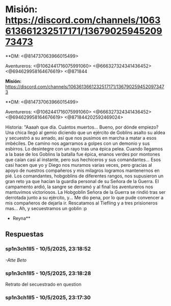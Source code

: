 # **Misión:** https://discord.com/channels/1063613661232517171/1367902594520973473

**DM: <@814737063966015499> 

Aventureros: <@1062441716075991060> <@666327324341436452> <@694629958164676619> <@871844

**Misión:** https://discord.com/channels/1063613661232517171/1367902594520973473

**DM: <@814737063966015499> 

Aventureros: <@1062441716075991060> <@666327324341436452> <@694629958164676619> <@871844202592469024> 

Historia: "Aaaah que día. Cuántos muertos... Bueno, por dónde empiezo? Una chica llegó al gemio diciendo que un ejército de Goblins asalto su aldea y secuestró a su amado, así que nos pusimos en marcha a matar a esos imbéciles. De camino nos agarramos a golpes con un demonio y sus esbirros. Lo desintegre con un rayo tras una épica pelea. Cuando llegamos a la base de los Goblins la batalla fue épica, enanos verdes por montones que caían casi al instante, pero sus hechiceros y sus comandantes... Esos casi hacen que yo y Diego nos muramos varias veces, pero gracias al apoyo de nuestros compañeros y mis milagros logramos mantenernos en pié. Los comandantes, hobgoblins de diferentes rangos, nos supusieron un gran reto ya que hacían la guardia personal de su Señora de la Guerra. El campamento ardió, la sangre se derramó y al final los aventureros nos mantuvimos victoriosos. La Hobgoblin Señora de la Guerra se rindió tras ser derrotada junto a su ejército, y... Me dio pena, por lo que pude convencer a mis compañeros de dejarla ir. Rescatamos al Tiefling y a tres prisioneros mas... Ah, y secuestramos un goblin :p

- Reyna**

## Respuestas

### sp1n3ch1ll5 - 10/5/2025, 23:18:52

*-Atte Beto*

### sp1n3ch1ll5 - 10/5/2025, 23:18:28

Retrato del secuestrado en question

### sp1n3ch1ll5 - 10/5/2025, 23:17:30



